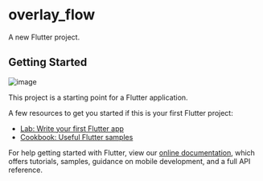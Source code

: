 # overlay_flow

A new Flutter project.

## Getting Started

![image](https://github.com/pheromone/Flutter_learn_demo/blob/master/%E5%9F%BA%E7%A1%80Widget/overlay_flow/result.gif) <br/>


This project is a starting point for a Flutter application.

A few resources to get you started if this is your first Flutter project:

- [Lab: Write your first Flutter app](https://flutter.dev/docs/get-started/codelab)
- [Cookbook: Useful Flutter samples](https://flutter.dev/docs/cookbook)

For help getting started with Flutter, view our
[online documentation](https://flutter.dev/docs), which offers tutorials,
samples, guidance on mobile development, and a full API reference.
